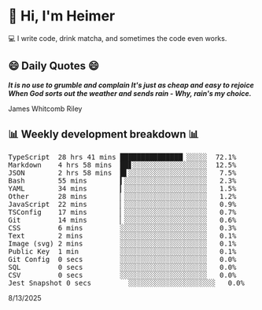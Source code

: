 # 👋 Hi, I'm Heimer

💻 I write code, drink matcha, and sometimes the code even works.

## 😄 Daily Quotes 😄

_**It is no use to grumble and complain It's just as cheap and easy to rejoice When God sorts out the weather and sends rain - Why, rain's my choice.**_

James Whitcomb Riley



## 📊 Weekly development breakdown 📊

<pre>TypeScript  28 hrs 41 mins ███████████████▏░░░░░  72.1%
Markdown    4 hrs 58 mins  ██▋░░░░░░░░░░░░░░░░░░  12.5%
JSON        2 hrs 58 mins  █▌░░░░░░░░░░░░░░░░░░░   7.5%
Bash        55 mins        ▍░░░░░░░░░░░░░░░░░░░░   2.3%
YAML        34 mins        ▎░░░░░░░░░░░░░░░░░░░░   1.5%
Other       28 mins        ▏░░░░░░░░░░░░░░░░░░░░   1.2%
JavaScript  22 mins        ▏░░░░░░░░░░░░░░░░░░░░   0.9%
TSConfig    17 mins        ▏░░░░░░░░░░░░░░░░░░░░   0.7%
Git         14 mins        ▏░░░░░░░░░░░░░░░░░░░░   0.6%
CSS         6 mins         ░░░░░░░░░░░░░░░░░░░░░   0.3%
Text        2 mins         ░░░░░░░░░░░░░░░░░░░░░   0.1%
Image (svg) 2 mins         ░░░░░░░░░░░░░░░░░░░░░   0.1%
Public Key  1 min          ░░░░░░░░░░░░░░░░░░░░░   0.1%
Git Config  0 secs         ░░░░░░░░░░░░░░░░░░░░░   0.0%
SQL         0 secs         ░░░░░░░░░░░░░░░░░░░░░   0.0%
CSV         0 secs         ░░░░░░░░░░░░░░░░░░░░░   0.0%
Jest Snapshot 0 secs         ░░░░░░░░░░░░░░░░░░░░░   0.0%</pre>

8/13/2025